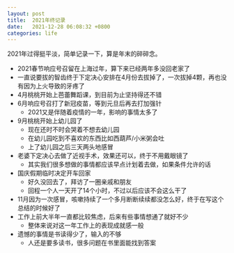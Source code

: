```yaml
---
layout: post
title:  2021年终记录 
date:   2021-12-28 06:08:32 +0800
categories: life
---
```


2021年过得挺平淡，简单记录一下，算是年末的碎碎念。

* 2021春节响应号召留在上海过年，算下来已经两年多没回老家了
* 一直说要拔的智齿终于下定决心安排在4月份去拔掉了，一次拔掉4颗，再也没有因为上火导致的牙疼了
* 4月桃桃开始上芭蕾舞蹈课，到目前为止坚持得还不错
* 6月响应号召打了新冠疫苗，等到元旦后再去打加强针
  * 2021又是伴随着疫情的一年，影响的事情太多了
* 9月桃桃开始上幼儿园了
  * 现在还时不时会哭着不想去幼儿园
  * 在幼儿园吃到不喜欢的东西比如西葫芦/小米粥会吐
  * 上了幼儿园之后三天两头地感冒
* 老婆下定决心去做了近视手术，效果还可以，终于不用戴眼镜了
  * 其实我们很多想做的事情都应该早点计划着去做，如果条件允许的话
* 国庆假期临时决定开车回家
  * 好久没回去了，拜访了一圈亲戚和朋友
  * 回程一个人一天开了14个小时，不过以后应该不会这么干了
* 11月因为一次感冒，咳嗽持续了一个多月断断续续都没怎么好，终于在写这个总结的时候好了
* 工作上前大半年一直都比较焦虑，后来有些事情想通了就好不少
  * 整体来说对这一年工作上的表现成就感一般
* 遗憾的事情是书读得少了，输入的不够
  * 人还是要多读书，很多问题在书里面能找到答案
